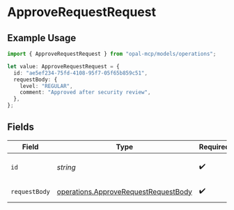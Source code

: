 # ApproveRequestRequest

## Example Usage

```typescript
import { ApproveRequestRequest } from "opal-mcp/models/operations";

let value: ApproveRequestRequest = {
  id: "ae5ef234-75fd-4108-95f7-05f65b859c51",
  requestBody: {
    level: "REGULAR",
    comment: "Approved after security review",
  },
};
```

## Fields

| Field                                                                                        | Type                                                                                         | Required                                                                                     | Description                                                                                  |
| -------------------------------------------------------------------------------------------- | -------------------------------------------------------------------------------------------- | -------------------------------------------------------------------------------------------- | -------------------------------------------------------------------------------------------- |
| `id`                                                                                         | *string*                                                                                     | :heavy_check_mark:                                                                           | The ID of the request to approve                                                             |
| `requestBody`                                                                                | [operations.ApproveRequestRequestBody](../../models/operations/approverequestrequestbody.md) | :heavy_check_mark:                                                                           | Approval parameters                                                                          |